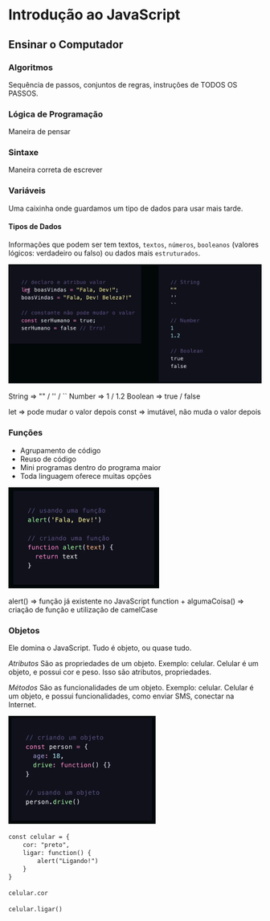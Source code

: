# Introdução ao JavaScript

## Ensinar o Computador

### Algoritmos
Sequência de passos, conjuntos de regras, instruções de TODOS OS PASSOS.

### Lógica de Programação
Maneira de pensar

### Sintaxe
Maneira correta de escrever

### Variáveis
Uma caixinha onde guardamos um tipo de dados para usar mais tarde.

#### Tipos de Dados
Informações que podem ser tem textos, `textos`, `números`, `booleanos` (valores lógicos: verdadeiro ou falso) ou dados mais `estruturados`.

![alt text](variaveis-e-tipos-de-dados.png)

String => "" / '' / ``
Number => 1 / 1.2
Boolean => true / false

let => pode mudar o valor depois
const => imutável, não muda o valor depois

### Funções
- Agrupamento de código
- Reuso de código
- Mini programas dentro do programa maior
- Toda linguagem oferece muitas opções

![alt text](usando-funcao.png)

alert() => função já existente no JavaScript
function + algumaCoisa() => criação de função e utilização de camelCase

### Objetos
Ele domina o JavaScript. Tudo é objeto, ou quase tudo.

*Atributos*
São as propriedades de um objeto.
Exemplo: celular. Celular é um objeto, e possui cor e peso. Isso são atributos, propriedades.

*Métodos*
São as funcionalidades de um objeto.
Exemplo: celular. Celular é um objeto, e possui funcionalidades, como enviar SMS, conectar na Internet.

![alt text](objetos.png)

```
const celular = {
    cor: "preto",
    ligar: function() {
        alert("Ligando!")
    }
}

celular.cor

celular.ligar()
```